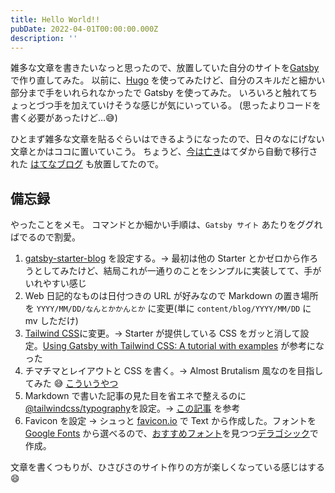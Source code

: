 ```yaml
---
title: Hello World!!
pubDate: 2022-04-01T00:00:00.000Z
description: ''
---
```


雑多な文章を書きたいなっと思ったので、放置していた自分のサイトを[Gatsby](https://www.gatsbyjs.com/)で作り直してみた。
以前に、[Hugo](https://gohugo.io/) を使ってみたけど、自分のスキルだと細かい部分まで手をいれられなかったで Gatsby を使ってみた。
いろいろと触れてちょっとづつ手を加えていけそうな感じが気にいっている。
(思ったよりコードを書く必要があったけど…😅)

ひとまず雑多な文章を貼るぐらいはできるようになったので、日々のなにげない文章とかはココに置いていこう。
ちょうど、[今は亡き](https://diary.hatenastaff.com/entry/2019/07/26/153015)はてダから自動で移行された [はてなブログ](https://nawoto.hatenadiary.org/) も放置してたので。

## 備忘録

やったことをメモ。
コマンドとか細かい手順は、`Gatsby サイト` あたりをググればでるので割愛。

1. [gatsby-starter-blog](https://www.gatsbyjs.com/starters/gatsbyjs/gatsby-starter-blog) を設定する。→ 最初は他の Starter とかゼロから作ろうとしてみたけど、結局これが一通りのことをシンプルに実装してて、手がいれやすい感じ
1. Web 日記的なものは日付つきの URL が好みなので Markdown の置き場所を `YYYY/MM/DD/なんとかかんとか` に変更(単に `content/blog/YYYY/MM/DD` に mv しただけ)
1. [Tailwind CSS](https://tailwindcss.com/)に変更。→ Starter が提供している CSS をガッと消して設定。[Using Gatsby with Tailwind CSS: A tutorial with examples](https://blog.logrocket.com/using-gatsby-with-tailwind-css-a-tutorial-with-examples/#building-a-header-section) が参考になった
1. チマチマとレイアウトと CSS を書く。→ Almost Brutalism 風なのを目指してみた 😅 [こういうやつ](https://www.brutalist.design/brutal-design-1/)
1. Markdown で書いた記事の見た目を省エネで整えるのに [@tailwindcss/typography](https://tailwindcss.com/docs/typography-plugin)を設定。→ [この記事](https://portground.net/dev/tailwind-markdown-tailwindcss-typography) を参考
1. Favicon を設定 → シュっと [favicon.io](https://favicon.io/) で Text から作成した。フォントを [Google Fonts](https://fonts.google.com/) から選べるので、[おすすめフォント](https://photoshopvip.net/131206)を見つつ[デラゴシック](https://fonts.google.com/specimen/Dela++Gothic+One)で作成。

文章を書くつもりが、ひさびさのサイト作りの方が楽しくなっている感じはする 😄
